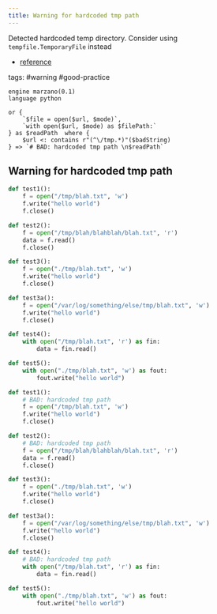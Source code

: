 ```yaml
---
title: Warning for hardcoded tmp path
---
```


Detected hardcoded temp directory. Consider using `tempfile.TemporaryFile` instead

- [reference](https://docs.python.org/3/library/tempfile.html#tempfile.TemporaryFile)

tags: #warning #good-practice

```grit
engine marzano(0.1)
language python

or {
    `$file = open($url, $mode)`,
    `with open($url, $mode) as $filePath:`
} as $readPath  where {
    $url <: contains r"(^\/tmp.*)"($badString)
} => `# BAD: hardcoded tmp path \n$readPath`
```

## Warning for hardcoded tmp path

```python
def test1():
    f = open("/tmp/blah.txt", 'w')
    f.write("hello world")
    f.close()

def test2():
    f = open("/tmp/blah/blahblah/blah.txt", 'r')
    data = f.read()
    f.close()

def test3():
    f = open("./tmp/blah.txt", 'w')
    f.write("hello world")
    f.close()

def test3a():
    f = open("/var/log/something/else/tmp/blah.txt", 'w')
    f.write("hello world")
    f.close()

def test4():
    with open("/tmp/blah.txt", 'r') as fin:
        data = fin.read()

def test5():
    with open("./tmp/blah.txt", 'w') as fout:
        fout.write("hello world")
```

```python
def test1():
    # BAD: hardcoded tmp path 
    f = open("/tmp/blah.txt", 'w')
    f.write("hello world")
    f.close()

def test2():
    # BAD: hardcoded tmp path 
    f = open("/tmp/blah/blahblah/blah.txt", 'r')
    data = f.read()
    f.close()

def test3():
    f = open("./tmp/blah.txt", 'w')
    f.write("hello world")
    f.close()

def test3a():
    f = open("/var/log/something/else/tmp/blah.txt", 'w')
    f.write("hello world")
    f.close()

def test4():
    # BAD: hardcoded tmp path 
    with open("/tmp/blah.txt", 'r') as fin:
        data = fin.read()

def test5():
    with open("./tmp/blah.txt", 'w') as fout:
        fout.write("hello world")
```

